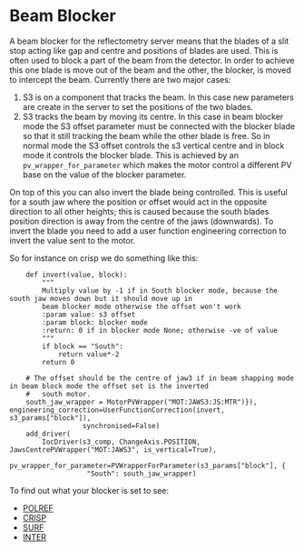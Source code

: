# Beam Blocker

A beam blocker for the reflectometry server means that the blades of a slit stop acting like gap and centre and positions of blades are used. This is often used to block a part of the beam from the detector. In order to achieve this one blade is move out of the beam and the other, the blocker, is moved to intercept the beam. Currently there are two major cases:

1. S3 is on a component that tracks the beam. In this case new parameters are create in the server to set the positions of the two blades.
2. S3 tracks the beam by moving its centre. In this case in beam blocker mode the S3 offset parameter must be connected with the blocker blade so that it still tracking the beam while the other blade is free. So in normal mode the S3 offset controls the s3 vertical centre and in block mode it controls the blocker blade. This is achieved by an `pv_wrapper_for_parameter` which makes the motor control a different PV base on the value of the blocker parameter.

On top of this you can also invert the blade being controlled. This is useful for a south jaw where the position or offset would act in the opposite direction to all other heights; this is caused because the south blades position direction is away from the centre of the jaws (downwards). To invert the blade you need to add a user function engineering correction to invert the value sent to the motor.

So for instance on crisp we do something like this:

```
    def invert(value, block):
        """
        Multiply value by -1 if in South blocker mode, because the south jaw moves down but it should move up in
        beam blocker mode otherwise the offset won't work
        :param value: s3 offset
        :param block: blocker mode
        :return: 0 if in blocker mode None; otherwise -ve of value
        """
        if block == "South":
            return value*-2
        return 0

    # The offset should be the centre of jaw3 if in beam shapping mode in beam block mode the offset set is the inverted
    #   south motor.
    south_jaw_wrapper = MotorPVWrapper("MOT:JAWS3:JS:MTR")}), engineering_correction=UserFunctionCorrection(invert, s3_params["block"]),
                  synchronised=False)
    add_driver(
        IocDriver(s3_comp, ChangeAxis.POSITION, JawsCentrePVWrapper("MOT:JAWS3", is_vertical=True),
                 pv_wrapper_for_parameter=PVWrapperForParameter(s3_params["block"], {
                   "South": south_jaw_wrapper)
```

To find out what your blocker is set to see:

- [POLREF](#refl_polref_beam_blocker)
- [CRISP](#refl_crisp_beam_blocker)
- [SURF](#refl_surf_beam_blocker)
- [INTER](#refl_inter_beam_blocker)
